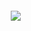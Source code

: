 <a href="https://dbetebenner.github.io"><img src="https://dbetebenner.github.io/public/CenterForAssessment_LOGO.svg" align="left" hspace="10" vspace="6"></a>
